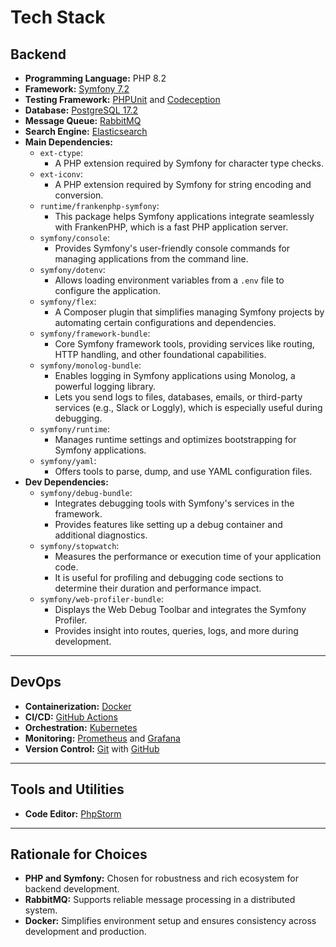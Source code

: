 # Tech Stack

## Backend

- **Programming Language:** PHP 8.2
- **Framework:** [Symfony 7.2](https://symfony.com)
- **Testing Framework:** [PHPUnit](https://phpunit.de) and [Codeception](https://codeception.com)
- **Database:** [PostgreSQL 17.2](https://postgresql.org)
- **Message Queue:** [RabbitMQ](https://rabbitmq.com)
- **Search Engine:** [Elasticsearch](https://elastic.co/elasticsearch)
- **Main Dependencies:**
    - `ext-ctype`:
        - A PHP extension required by Symfony for character type checks.
    - `ext-iconv`:
        - A PHP extension required by Symfony for string encoding and conversion.
    - `runtime/frankenphp-symfony`:
        - This package helps Symfony applications integrate seamlessly with FrankenPHP, which is a fast PHP application
          server.
    - `symfony/console`:
        - Provides Symfony's user-friendly console commands for managing applications from the command line.
    - `symfony/dotenv`:
        - Allows loading environment variables from a `.env` file to configure the application.
    - `symfony/flex`:
        - A Composer plugin that simplifies managing Symfony projects by automating certain configurations and
          dependencies.
    - `symfony/framework-bundle`:
        - Core Symfony framework tools, providing services like routing, HTTP handling, and other foundational
          capabilities.
    - `symfony/monolog-bundle`:
        - Enables logging in Symfony applications using Monolog, a powerful logging library.
        - Lets you send logs to files, databases, emails, or third-party services (e.g., Slack or Loggly), which is
          especially useful during debugging.
    - `symfony/runtime`:
        - Manages runtime settings and optimizes bootstrapping for Symfony applications.
    - `symfony/yaml`:
        - Offers tools to parse, dump, and use YAML configuration files.
- **Dev Dependencies:**
    - `symfony/debug-bundle`:
        - Integrates debugging tools with Symfony's services in the framework.
        - Provides features like setting up a debug container and additional diagnostics.
    - `symfony/stopwatch`:
        - Measures the performance or execution time of your application code.
        - It is useful for profiling and debugging code sections to determine their duration and performance impact.
    - `symfony/web-profiler-bundle`:
        - Displays the Web Debug Toolbar and integrates the Symfony Profiler.
        - Provides insight into routes, queries, logs, and more during development.

---

## DevOps

- **Containerization:** [Docker](https://docker.com)
- **CI/CD:** [GitHub Actions](https://github.com/features/actions)
- **Orchestration:** [Kubernetes](https://kubernetes.io)
- **Monitoring:** [Prometheus](https://prometheus.io) and [Grafana](https://grafana.com)
- **Version Control:** [Git](https://git-scm.com) with [GitHub](https://github.com)

---

## Tools and Utilities

- **Code Editor:** [PhpStorm](https://www.jetbrains.com/phpstorm)

---

## Rationale for Choices

- **PHP and Symfony:** Chosen for robustness and rich ecosystem for backend development.
- **RabbitMQ:** Supports reliable message processing in a distributed system.
- **Docker:** Simplifies environment setup and ensures consistency across development and production.
